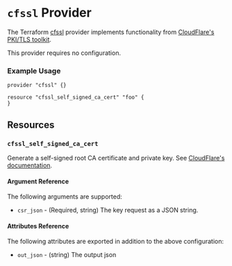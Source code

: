 # `cfssl` Provider

The Terraform [cfssl](https://github.com/EvilSuperstars/terraform-provider-cfssl) provider implements functionality from [CloudFlare's PKI/TLS toolkit](https://github.com/cloudflare/cfssl).

This provider requires no configuration.

### Example Usage

```hcl
provider "cfssl" {}

resource "cfssl_self_signed_ca_cert" "foo" {
}
```

## Resources

### `cfssl_self_signed_ca_cert`

Generate a self-signed root CA certificate and private key.
See [CloudFlare's documentation](https://github.com/cloudflare/cfssl#generating-self-signed-root-ca-certificate-and-private-key).

#### Argument Reference

The following arguments are supported:

* `csr_json` - (Required, string) The key request as a JSON string.

#### Attributes Reference

The following attributes are exported in addition to the above configuration:

* `out_json` - (string) The output json
